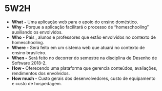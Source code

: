 # 5W2H

* **What** **-** Uma aplicação web para o apoio do ensino doméstico.
* **Why** **-** Porque a aplicação facilitará o processo de “homeschooling” auxiliando os envolvidos.
* **Who** **-** Pais , alunos e professores que estão envolvidos no contexto de homeschooling.
* **Where -** Será feito em um sistema web que atuará no contexto de ensino brasileiro.
* **When -** Será feito no decorrer do semestre na disciplina de Desenho de Software 2018-2.
* **How -** Oferecendo uma plataforma que gerencia conteúdos, avaliações, rendimentos dos envolvidos.
* **How much -**  Custo gerais dos desenvolvedores, custo de equipamento e custo de hospedagem.

